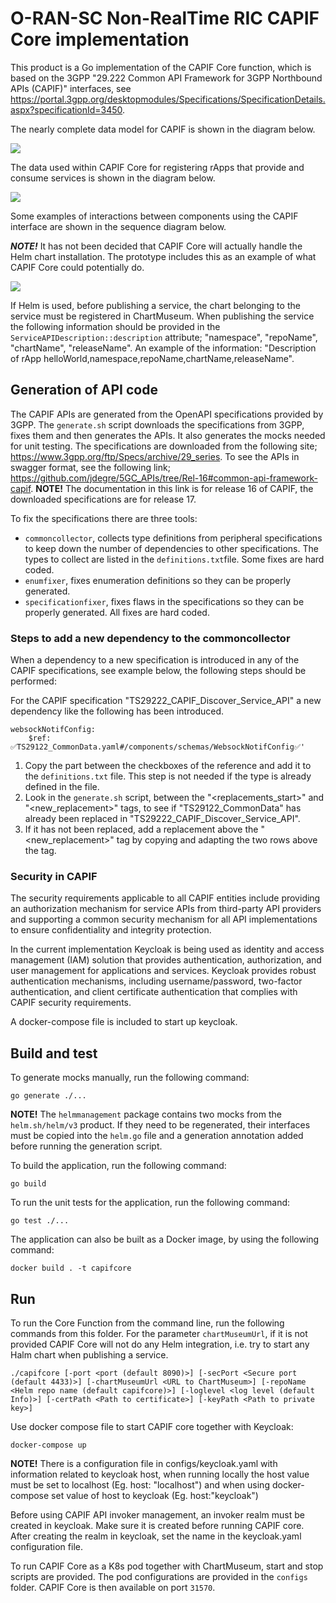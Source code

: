 <!--
-
========================LICENSE_START=================================
O-RAN-SC
%%
Copyright (C) 2022: Nordix Foundation
%%
Licensed under the Apache License, Version 2.0 (the "License");
you may not use this file except in compliance with the License.
You may obtain a copy of the License at

        http://www.apache.org/licenses/LICENSE-2.0

Unless required by applicable law or agreed to in writing, software
distributed under the License is distributed on an "AS IS" BASIS,
WITHOUT WARRANTIES OR CONDITIONS OF ANY KIND, either express or implied.
See the License for the specific language governing permissions and
limitations under the License.
========================LICENSE_END===================================

-->

# O-RAN-SC Non-RealTime RIC CAPIF Core implementation

This product is a Go implementation of the CAPIF Core function, which is based on the 3GPP "29.222 Common API Framework for 3GPP Northbound APIs (CAPIF)" interfaces, see https://portal.3gpp.org/desktopmodules/Specifications/SpecificationDetails.aspx?specificationId=3450.

The nearly complete data model for CAPIF is shown in the diagram below.

<img src="docs/diagrams/Information model for CAPIF.svg">

The data used within CAPIF Core for registering rApps that provide and consume services is shown in the diagram below.

<img src="docs/diagrams/Information in rApp registration.svg">

Some examples of interactions between components using the CAPIF interface are shown in the sequence diagram below.

***NOTE!*** It has not been decided that CAPIF Core will actually handle the Helm chart installation. The prototype includes this as an example of what CAPIF Core could potentially do.

<img src="docs/diagrams/Register Provider.svg">

If Helm is used, before publishing a service, the chart belonging to the service must be registered in ChartMuseum. When publishing the service the following information should be provided in the `ServiceAPIDescription::description` attribute; "namespace", "repoName", "chartName", "releaseName". An example of the information: "Description of rApp helloWorld,namespace,repoName,chartName,releaseName".

## Generation of API code

The CAPIF APIs are generated from the OpenAPI specifications provided by 3GPP. The `generate.sh` script downloads the
specifications from 3GPP, fixes them and then generates the APIs. It also generates the mocks needed for unit testing.
The specifications are downloaded from the following site; https://www.3gpp.org/ftp/Specs/archive/29_series. To see
the APIs in swagger format, see the following link; https://github.com/jdegre/5GC_APIs/tree/Rel-16#common-api-framework-capif.
**NOTE!** The documentation in this link is for release 16 of CAPIF, the downloaded specifications are for release 17.

To fix the specifications there are three tools:
- `commoncollector`, collects type definitions from peripheral specifications to keep down the number of dependencies to
  other specifications. The types to collect are listed in the `definitions.txt`file. Some fixes are hard coded.
- `enumfixer`, fixes enumeration definitions so they can be properly generated.
- `specificationfixer`, fixes flaws in the specifications so they can be properly generated. All fixes are hard coded.

### Steps to add a new dependency to the commoncollector

When a dependency to a new specification is introduced in any of the CAPIF specifications, see example below, the following steps should be performed:

For the CAPIF specification "TS29222_CAPIF_Discover_Service_API" a new dependency like the following has been introduced.

    websockNotifConfig:
        $ref: ✅TS29122_CommonData.yaml#/components/schemas/WebsockNotifConfig✅'

1. Copy the part between the checkboxes of the reference and add it to the `definitions.txt` file. This step is not needed if the type is already defined in the file.
2. Look in the `generate.sh` script, between the "<replacements_start>" and "<new_replacement>" tags, to see if "TS29122_CommonData"
   has already been replaced in "TS29222_CAPIF_Discover_Service_API".
3. If it has not been replaced, add a replacement above the "<new_replacement>" tag by copying and adapting the two rows above the tag.

### Security in CAPIF

The security requirements applicable to all CAPIF entities include providing an authorization mechanism for service APIs from third-party API providers and supporting a common security mechanism for all API implementations to ensure confidentiality and integrity protection.

In the current implementation Keycloak is being used as identity and access management (IAM) solution that provides authentication, authorization, and user management for applications and services. Keycloak provides robust authentication mechanisms, including username/password, two-factor authentication, and client certificate authentication that complies with CAPIF security requirements.

A docker-compose file is included to start up keycloak.

## Build and test

To generate mocks manually, run the following command:

    go generate ./...

**NOTE!** The `helmmanagement` package contains two mocks from the `helm.sh/helm/v3` product. If they need to be
regenerated, their interfaces must be copied into the `helm.go` file and a generation annotation added before running
the generation script.

To build the application, run the following command:

    go build

To run the unit tests for the application, run the following command:

    go test ./...

The application can also be built as a Docker image, by using the following command:

    docker build . -t capifcore

## Run

To run the Core Function from the command line, run the following commands from this folder. For the parameter `chartMuseumUrl`, if it is not provided CAPIF Core will not do any Helm integration, i.e. try to start any Halm chart when publishing a service.

    ./capifcore [-port <port (default 8090)>] [-secPort <Secure port (default 4433)>] [-chartMuseumUrl <URL to ChartMuseum>] [-repoName <Helm repo name (default capifcore)>] [-loglevel <log level (default Info)>] [-certPath <Path to certificate>] [-keyPath <Path to private key>]

Use docker compose file to start CAPIF core together with Keycloak:

    docker-compose up

**NOTE!** There is a configuration file in configs/keycloak.yaml with information related to keycloak host, when running locally the host value must be set to localhost (Eg. host: "localhost") and when using docker-compose set value of host to keycloak (Eg. host:"keycloak")

Before using CAPIF API invoker management, an invoker realm must be created in keycloak. Make sure it is created before running CAPIF core. After creating the realm in keycloak, set the name in the keycloak.yaml configuration file.

To run CAPIF Core as a K8s pod together with ChartMuseum, start and stop scripts are provided. The pod configurations are provided in the `configs` folder. CAPIF Core is then available on port `31570`.
